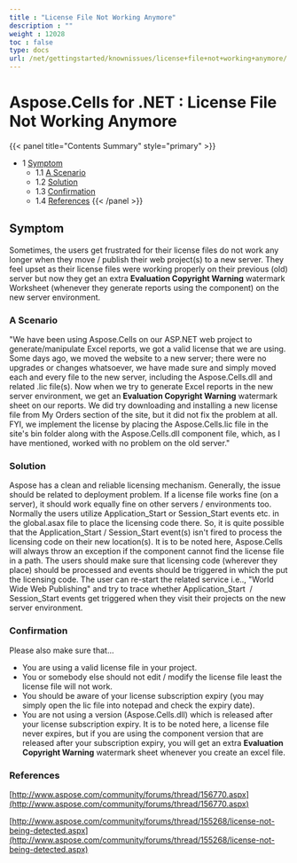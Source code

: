 ```yaml
---
title : "License File Not Working Anymore" 
description : "" 
weight : 12028 
toc : false
type: docs
url: /net/gettingstarted/knownissues/license+file+not+working+anymore/
---
```


# Aspose.Cells for .NET : License File Not Working Anymore


{{< panel title="Contents Summary" style="primary" >}}
*   1 [Symptom](#symptom)
    *   1.1 [A Scenario](#a-scenario)
    *   1.2 [Solution](#solution)
    *   1.3 [Confirmation](#confirmation)
    *   1.4 [References](#references)
{{< /panel >}}
## Symptom

Sometimes, the users get frustrated for their license files do not work any longer when they move / publish their web project(s) to a new server. They feel upset as their license files were working properly on their previous (old) server but now they get an extra **Evaluation Copyright Warning** watermark Worksheet (whenever they generate reports using the component) on the new server environment.

### A Scenario

"We have been using Aspose.Cells on our ASP.NET web project to generate/manipulate Excel reports, we got a valid license that we are using. Some days ago, we moved the website to a new server; there were no upgrades or changes whatsoever, we have made sure and simply moved each and every file to the new server, including the Aspose.Cells.dll and related .lic file(s). Now when we try to generate Excel reports in the new server environment, we get an **Evaluation Copyright Warning** watermark sheet on our reports. We did try downloading and installing a new license file from My Orders section of the site, but it did not fix the problem at all. FYI, we implement the license by placing the Aspose.Cells.lic file in the site's bin folder along with the Aspose.Cells.dll component file, which, as I have mentioned, worked with no problem on the old server."

### Solution

Aspose has a clean and reliable licensing mechanism. Generally, the issue should be related to deployment problem. If a license file works fine (on a server), it should work equally fine on other servers / environments too. Normally the users utilize Application\_Start or Session\_Start events etc. in the global.asax file to place the licensing code there. So, it is quite possible that the Application\_Start / Session\_Start event(s) isn't fired to process the licensing code on their new location(s). It is to be noted here, Aspose.Cells will always throw an exception if the component cannot find the license file in a path. The users should make sure that licensing code (wherever they place) should be processed and events should be triggered in which the put the licensing code. The user can re-start the related service i.e.., "World Wide Web Publishing" and try to trace whether Application\_Start  / Session\_Start events get triggered when they visit their projects on the new server environment.

### Confirmation

Please also make sure that…

*   You are using a valid license file in your project.
*   You or somebody else should not edit / modify the license file least the license file will not work.
*   You should be aware of your license subscription expiry (you may simply open the lic file into notepad and check the expiry date).
*   You are not using a version (Aspose.Cells.dll) which is released after your license subscription expiry. It is to be noted here, a license file never expires, but if you are using the component version that are released after your subscription expiry, you will get an extra **Evaluation Copyright Warning** watermark sheet whenever you create an excel file.

### References

[http://www.aspose.com/community/forums/thread/156770.aspx](http://www.aspose.com/community/forums/thread/156770.aspx)

[http://www.aspose.com/community/forums/thread/155268/license-not-being-detected.aspx](http://www.aspose.com/community/forums/thread/155268/license-not-being-detected.aspx)  

